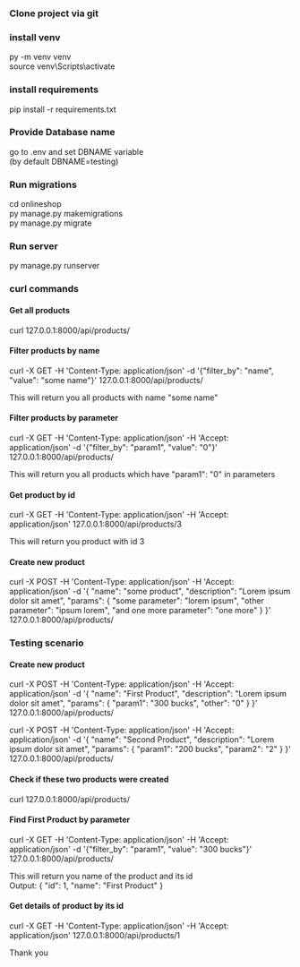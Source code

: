 <h3>Clone project via git</h3>

<h3>install venv</h3>

py -m venv venv<br>
source venv\Scripts\activate<br>

<h3>install requirements</h3>
pip install -r requirements.txt

<h3>Provide Database name</h3>
go to .env and set DBNAME variable<br>
(by default DBNAME=testing)

<h3>Run migrations</h3>
cd onlineshop<br>
py manage.py makemigrations<br>
py manage.py migrate<br>

<h3>Run server</h3>
py manage.py runserver

<h3> curl commands </h3>
<h4>Get all products</h4>

curl 127.0.0.1:8000/api/products/

<h4>Filter products by name</h4>

curl -X GET
-H 'Content-Type: application/json'
-d '{"filter_by": "name", "value": "some name"}'
127.0.0.1:8000/api/products/

This will return you all products with name "some name"

<h4> Filter products by parameter </h4>

curl -X GET
-H 'Content-Type: application/json' 
-H 'Accept: application/json' 
-d '{"filter_by": "param1", "value": "0"}' 
127.0.0.1:8000/api/products/

This will return you all products which have "param1": "0" in parameters

<h4> Get product by id </h4>
curl -X GET 
-H 'Content-Type: application/json' 
-H 'Accept: application/json'
127.0.0.1:8000/api/products/3

This will return you product with id 3

<h4> Create new product </h4>
curl -X POST
-H 'Content-Type: application/json'
-H 'Accept: application/json' 
-d '{
    "name": "some product",
	"description": "Lorem ipsum dolor sit amet",
	"params": {
		"some parameter": "lorem ipsum",
		"other parameter": "ipsum lorem",
		"and one more parameter": "one more"
	}
}' 
127.0.0.1:8000/api/products/

<h3> Testing scenario </h3>

<h4> Create new product </h4>

curl -X POST
-H 'Content-Type: application/json'
-H 'Accept: application/json' 
-d '{
    "name": "First Product",
	"description": "Lorem ipsum dolor sit amet",
	"params": {
		"param1": "300 bucks",
		"other": "0"
	}
}'
127.0.0.1:8000/api/products/

curl -X POST
-H 'Content-Type: application/json'
-H 'Accept: application/json' 
-d '{
    "name": "Second Product",
	"description": "Lorem ipsum dolor sit amet",
	"params": {
		"param1": "200 bucks",
		"param2": "2"
	}
}'
127.0.0.1:8000/api/products/

<h4> Check if these two products were created </h4>

curl 127.0.0.1:8000/api/products/

<h4> Find First Product by parameter </h4>

curl -X GET
-H 'Content-Type: application/json' 
-H 'Accept: application/json' 
-d '{"filter_by": "param1", "value": "300 bucks"}' 
127.0.0.1:8000/api/products/

This will return you name of the product and its id<br>
Output:
{
"id": 1,
"name": "First Product"
}

<h4> Get details of product by its id </h4>

curl -X GET 
-H 'Content-Type: application/json' 
-H 'Accept: application/json'
127.0.0.1:8000/api/products/1


Thank you
